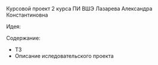 Курсовой проект 2 курса ПИ ВШЭ
Лазарева Александра Константиновна

Идея:

Содержание:
- ТЗ
- Описание иследовательского проекта

